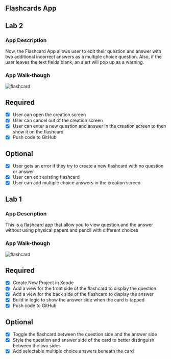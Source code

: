 ## Flashcards App

## Lab 2

### App Description
Now, the Flashcard App allows user to edit their question and answer with two additional incorrect answers as a multiple choice question. Also, if the user leaves the text fields blank, an alert will pop up as a warning. 
### App Walk-though
![flashcard](http://g.recordit.co/jl7bOVoeEk.gif)

## Required
- [x] User can open the creation screen
- [x] User can cancel out of the creation screen
- [x] User can enter a new question and answer in the creation screen to then show it on the flashcard
- [x] Push code to GitHub
## Optional
- [x] User gets an error if they try to create a new flashcard with no question or answer
- [x] User can edit existing flashcard
- [x] User can add multiple choice answers in the creation screen

## Lab 1

### App Description
This is a flashcard app that allow you to view question and the answer without using physical papers and pencil with different choices

### App Walk-though

![flashcard](https://user-images.githubusercontent.com/33467558/75065074-161cf900-54b6-11ea-8d31-b3b59086af82.gif)

## Required
- [x] Create New Project in Xcode
- [x] Add a view for the front side of the flashcard to display the question
- [x] Add a view for the back side of the flashcard to display the answer
- [x] Build in logic to show the answer side when the card is tapped
- [x] Push code to GitHub
## Optional
- [x] Toggle the flashcard between the question side and the answer side
- [x] Style the question and answer side of the card to better distinguish between the two sides
- [x] Add selectable multiple choice answers beneath the card
